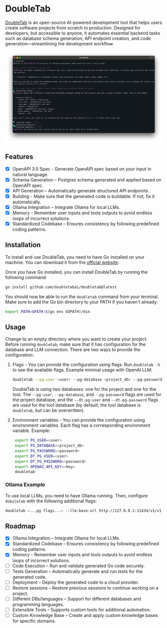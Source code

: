 # DoubleTab

[DoubleTab](https://www.doubletab.ai) is an open-source AI-powered development tool that helps users create software projects from scratch to production. Designed for developers, but accessible to anyone, it automates essential backend tasks such as database schema generation, API endpoint creation, and code generation—streamlining the development workflow.

![screenshot.png](screenshot.png)

## Features

- [x] OpenAPI 3.0 Spec - Generate OpenAPI spec based on your input in natural language.
- [x] Schema Generation – Postgres schema generated and applied based on OpenAPI spec.
- [x] API Generation – Automatically generate structured API endpoints.
- [x] Building - Make sure that the generated code is buildable. If not, fix it automatically.
- [x] Ollama Integration – Integrate Ollama for local LLMs.
- [x] Memory - Remember user inputs and tools outputs to avoid endless loops of incorrect solutions.
- [x] Standardized Codebase – Ensures consistency by following predefined coding patterns.

## Installation

To install and use DoubleTab, you need to have Go installed on your machine. You can download it from the [official website](https://golang.org/dl/).

Once you have Go installed, you can install DoubleTab by running the following command:

```bash
go install github.com/doubletabai/doubletab@latest
```

You should now be able to run the `doubletab` command from your terminal. Make sure to add the Go bin directory to your PATH if you haven't already.

```bash
export PATH=$PATH:$(go env GOPATH)/bin
```

## Usage

Change to an empty directory where you want to create your project. Before running `doubletab`, make sure that it has
configuration for the database and LLM connection. There are two ways to provide the configuration:

1. Flags - You can provide the configuration using flags. Run `doubletab -h` to see the available flags. Example minimal
   usage with OpenAI LLM:

   ```bash
   doubletab --pg-user <user> --pg-database <project_db> --pg-password <password> --dt-pg-user <user> --dt-pg-password <password> --openai-api-key <key>
   ```

   DoubleTab is using two databases: one for the project and one for the tool. The `--pg-user`, `--pg-database`, and `--pg-password` flags are used for the project database, and the `--dt-pg-user` and `--dt-pg-password` flags are used for the tool database (by default, the tool database is `doubletab`, but can be overwritten).

2. Environment variables - You can provide the configuration using environment variables. Each flag has a corresponding
    environment variable. Example:
 
   ```bash
    export PG_USER=<user>
    export PG_DATABASE=<project_db>
    export PG_PASSWORD=<password>
    export DT_PG_USER=<user>
    export DT_PG_PASSWORD=<password>
    export OPENAI_API_KEY=<key>
    doubletab
    ```

### Ollama Example

To use local LLMs, you need to have Ollama running. Then, configure `dobuletab` with the following additional flags:

```bash
doubletab <...pg flags...> --llm-base-url http://127.0.0.1:11434/v1/v1 --llm-embedding-model nomic-embed-text --llm-chat-model llama3.3 --llm-code-model llama3.3
```

## Roadmap

- [x] Ollama Integration – Integrate Ollama for local LLMs.
- [x] Standardized Codebase – Ensures consistency by following predefined coding patterns.
- [x] Memory - Remember user inputs and tools outputs to avoid endless loops of incorrect solutions.
- [ ] Code Execution – Run and validate generated Go code securely.
- [ ] Tests Generation – Automatically generate and run tests for the generated code.
- [ ] Deployment – Deploy the generated code to a cloud provider.
- [ ] Restore sessions – Restore previous sessions to continue working on a project.
- [ ] Different DBs/languages – Support for different databases and programming languages.
- [ ] Extensible Tools – Supports custom tools for additional automation.
- [ ] Custom Knowledge Base – Create and apply custom knowledge bases for specific domains.
